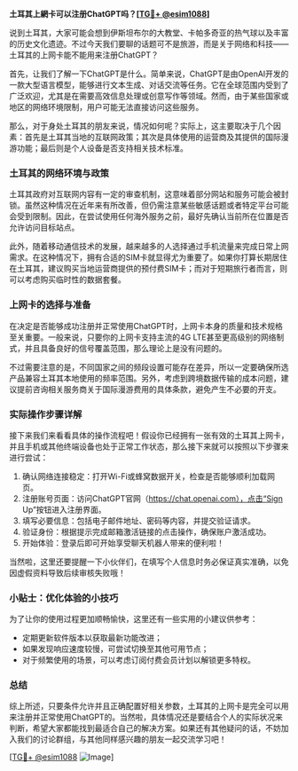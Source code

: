 **土耳其上網卡可以注册ChatGPT吗？[[TG💪+ @esim1088](https://t.me/s/esim1088)]**

说到土耳其，大家可能会想到伊斯坦布尔的大教堂、卡帕多奇亚的热气球以及丰富的历史文化遗迹。不过今天我们要聊的话题可不是旅游，而是关于网络和科技——土耳其的上网卡能不能用来注册ChatGPT？

首先，让我们了解一下ChatGPT是什么。简单来说，ChatGPT是由OpenAI开发的一款大型语言模型，能够进行文本生成、对话交流等任务。它在全球范围内受到了广泛欢迎，尤其是在需要高效信息处理或创意写作等领域。然而，由于某些国家或地区的网络环境限制，用户可能无法直接访问这些服务。

那么，对于身处土耳其的朋友来说，情况如何呢？实际上，这主要取决于几个因素：首先是土耳其当地的互联网政策；其次是具体使用的运营商及其提供的国际漫游功能；最后则是个人设备是否支持相关技术标准。

### 土耳其的网络环境与政策

土耳其政府对互联网内容有一定的审查机制，这意味着部分网站和服务可能会被封锁。虽然这种情况在近年来有所改善，但仍需注意某些敏感话题或者特定平台可能会受到限制。因此，在尝试使用任何海外服务之前，最好先确认当前所在位置是否允许访问目标站点。

此外，随着移动通信技术的发展，越来越多的人选择通过手机流量来完成日常上网需求。在这种情况下，拥有合适的SIM卡就显得尤为重要了。如果你打算长期居住在土耳其，建议购买当地运营商提供的预付费SIM卡；而对于短期旅行者而言，则可以考虑购买临时性的数据套餐。

### 上网卡的选择与准备

在决定是否能够成功注册并正常使用ChatGPT时，上网卡本身的质量和技术规格至关重要。一般来说，只要你的上网卡支持主流的4G LTE甚至更高级别的网络制式，并且具备良好的信号覆盖范围，那么理论上是没有问题的。

不过需要注意的是，不同国家之间的频段设置可能存在差异，所以一定要确保所选产品兼容土耳其本地使用的频率范围。另外，考虑到跨境数据传输的成本问题，建议提前咨询相关服务商关于国际漫游费用的具体条款，避免产生不必要的开支。

### 实际操作步骤详解

接下来我们来看看具体的操作流程吧！假设你已经拥有一张有效的土耳其上网卡，并且手机或其他终端设备也处于正常工作状态，那么接下来就可以按照以下步骤来进行尝试：

1. 确认网络连接稳定：打开Wi-Fi或蜂窝数据开关，检查是否能够顺利加载网页。
2. 注册账号页面：访问ChatGPT官网（https://chat.openai.com），点击“Sign Up”按钮进入注册界面。
3. 填写必要信息：包括电子邮件地址、密码等内容，并提交验证请求。
4. 验证身份：根据提示完成邮箱激活链接的点击操作，确保账户激活成功。
5. 开始体验：登录后即可开始享受聊天机器人带来的便利啦！

当然啦，这里还要提醒一下小伙伴们，在填写个人信息时务必保证真实准确，以免因虚假资料导致后续审核失败哦！

### 小贴士：优化体验的小技巧

为了让你的使用过程更加顺畅愉快，这里还有一些实用的小建议供参考：
- 定期更新软件版本以获取最新功能改进；
- 如果发现响应速度较慢，可尝试切换至其他可用节点；
- 对于频繁使用的场景，可以考虑订阅付费会员计划以解锁更多特权。

### 总结

综上所述，只要条件允许并且正确配置好相关参数，土耳其的上网卡是完全可以用来注册并正常使用ChatGPT的。当然啦，具体情况还是要结合个人的实际状况来判断，希望大家都能找到最适合自己的解决方案。如果还有其他疑问的话，不妨加入我们的讨论群组，与其他同样感兴趣的朋友一起交流学习吧！

[[TG💪+ @esim1088](https://t.me/s/esim1088) ![Image](https://i.postimg.cc/4NQfJmqS/Snipaste-2025-05-13-00-14-12.png)]